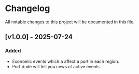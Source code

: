 # Changelog

All notable changes to this project will be documented in this file.

## [v1.0.0] - 2025-07-24

### Added
- Economic events which a affect a port in each region.
- Port dude will tell you news of active events.
